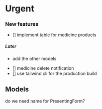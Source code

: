 # Urgent

### New features
- [] implement table for medicine products

##### Later
* add the other models
- [] medicine delete notification
- [] use tailwind cli for the production build

## Models
do we need name for PresentingForm?